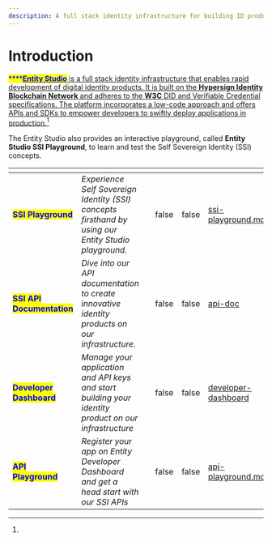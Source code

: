```yaml
---
description: A full stack identity infrastructure for building ID products
---
```


# Introduction

<mark style="color:blue;">****</mark>[<mark style="color:blue;">**Entity Studio**</mark> is a full stack identity infrastructure that enables rapid development of digital identity products. It is built on the **Hypersign Identity Blockchain Network** and adheres to the **W3C** DID and Verifiable Credential specifications. The platform incorporates a low-code approach and offers APIs and SDKs to empower developers to swiftly deploy applications in production.](#user-content-fn-1)[^1]

The Entity Studio also provides an interactive playground, called **Entity Studio SSI Playground**,  to learn and test the Self Sovereign Identity (SSI) concepts.&#x20;

<table data-card-size="large" data-view="cards"><thead><tr><th></th><th></th><th></th><th data-hidden data-type="checkbox"></th><th data-hidden data-type="checkbox"></th><th data-hidden data-card-target data-type="content-ref"></th><th data-hidden data-card-cover data-type="files"></th></tr></thead><tbody><tr><td><mark style="color:blue;"><strong>SSI Playground</strong></mark></td><td><em>Experience Self Sovereign Identity (SSI) concepts firsthand by using our Entity Studio playground.</em></td><td></td><td>false</td><td>false</td><td><a href="ssi-playground.md">ssi-playground.md</a></td><td></td></tr><tr><td><mark style="color:blue;"><strong>SSI API Documentation</strong></mark></td><td><em>Dive into our API documentation to create innovative identity products on our infrastructure.</em></td><td></td><td>false</td><td>false</td><td><a href="api-doc/">api-doc</a></td><td></td></tr><tr><td><mark style="color:blue;"><strong>Developer Dashboard</strong></mark></td><td><em>Manage your application and API keys and start building your identity product on our infrastructure</em></td><td></td><td>false</td><td>false</td><td><a href="developer-dashboard/">developer-dashboard</a></td><td></td></tr><tr><td><mark style="color:blue;"><strong>API Playground</strong></mark></td><td><em>Register your app on Entity Developer Dashboard and get a head start with our SSI APIs</em></td><td></td><td>false</td><td>false</td><td><a href="api-playground.md">api-playground.md</a></td><td></td></tr></tbody></table>

[^1]: 
